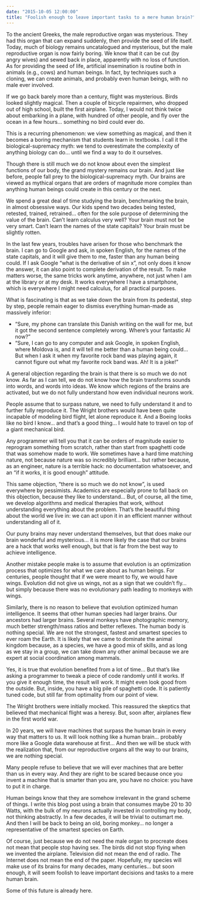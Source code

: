```yaml
---
date: "2015-10-05 12:00:00"
title: "Foolish enough to leave important tasks to a mere human brain?"
---
```




To the ancient Greeks, the male reproductive organ was mysterious. They had this organ that can expand suddenly, then provide the seed of life itself. Today, much of biology remains uncatalogued and mysterious, but the male reproductive organ is now fairly boring. We know that it can be cut (by angry wives) and sewed back in place, apparently with no loss of function. As for providing the seed of life, artificial insemination is routine both in animals (e.g., cows) and human beings. In fact, by techniques such a cloning, we can create animals, and probably even human beings, with no male ever involved.

If we go back barely more than a century, flight was mysterious. Birds looked slightly magical. Then a couple of bicycle repairmen, who dropped out of high school, built the first airplane. Today, I would not think twice about embarking in a plane, with hundred of other people, and fly over the ocean in a few hours&hellip; something no bird could ever do.

This is a recurring phenomenon: we view something as magical, and then it becomes a boring mechanism that students learn in textbooks. I call it the biological-supremacy myth: we tend to overestimate the complexity of anything biology can do&hellip; until we find a way to do it ourselves.

Though there is still much we do not know about even the simplest functions of our body, the grand mystery remains our brain. And just like before, people fall prey to the biological-supremacy myth. Our brains are viewed as mythical organs that are orders of magnitude more complex than anything human beings could create in this century or the next.

We spend a great deal of time studying the brain, benchmarking the brain, in almost obsessive ways. Our kids spend two decades being tested, retested, trained, retrained&hellip; often for the sole purpose of determining the value of the brain. Can&rsquo;t learn calculus very well? Your brain must not be very smart. Can&rsquo;t learn the names of the state capitals? Your brain must be slightly rotten.

In the last few years, troubles have arisen for those who benchmark the brain. I can go to Google and ask, in spoken English, for the names of the state capitals, and it will give them to me, faster than any human being could. If I ask Google &ldquo;what is the derivative of sin x&rdquo;, not only does it know the answer, it can also point to complete derivation of the result. To make matters worse, the same tricks work anytime, anywhere, not just when I am at the library or at my desk. It works everywhere I have a smartphone, which is everywhere I might need calculus, for all practical purposes.

What is fascinating is that as we take down the brain from its pedestal, step by step, people remain eager to dismiss everything human-made as massively inferior:

- &ldquo;Sure, my phone can translate this Danish writing on the wall for me, but it got the second sentence completely wrong. Where&rsquo;s your fantastic AI now?&rdquo; 
- &ldquo;Sure, I can go to any computer and ask Google, in spoken English, where Moldova is, and it will tell me better than a human being could&hellip; But when I ask it when my favorite rock band was playing again, it cannot figure out what my favorite rock band was. Ah! It is a joke!&rdquo;


A general objection regarding the brain is that there is so much we do not know. As far as I can tell, we do not know how the brain transforms sounds into words, and words into ideas. We know which regions of the brains are activated, but we do not fully understand how even individual neurons work.

People assume that to surpass nature, we need to fully understand it and to further fully reproduce it. The Wright brothers would have been quite incapable of modeling bird flight, let alone reproduce it. And a Boeing looks like no bird I know&hellip; and that&rsquo;s a good thing&hellip; I would hate to travel on top of a giant mechanical bird.

Any programmer will tell you that it can be orders of magnitude easier to reprogram something from scratch, rather than start from spaghetti code that was somehow made to work. We sometimes have a hard time matching nature, not because nature was so incredibly brilliant&hellip; but rather because, as an engineer, nature is a terrible hack: no documentation whatsoever, and an &ldquo;if it works, it is good enough&rdquo; attitude. 

This same objection, &ldquo;there is so much we do not know&rdquo;, is used everywhere by pessimists. Academics are especially prone to fall back on this objection, because they like to understand&hellip; But, of course, all the time, we develop algorithms and medical therapies that work, without understanding everything about the problem. That&rsquo;s the beautiful thing about the world we live in: we can act upon it in an efficient manner without understanding all of it.

Our puny brains may never understand themselves, but that does make our brain wonderful and mysterious&hellip; it is more likely the case that our brains are a hack that works well enough, but that is far from the best way to achieve intelligence.

Another mistake people make is to assume that evolution is an optimization process that optimizes for what we care about as human beings. For centuries, people thought that if we were meant to fly, we would have wings. Evolution did not give us wings, not as a sign that we couldn&rsquo;t fly&hellip; but simply because there was no evolutionary path leading to monkeys with wings.

Similarly, there is no reason to believe that evolution optimized human intelligence. It seems that other human species had larger brains. Our ancestors had larger brains. Several monkeys have photographic memory, much better strength/mass ratios and better reflexes. The human body is nothing special. We are not the strongest, fastest and smartest species to ever roam the Earth. It is likely that we came to dominate the animal kingdom because, as a species, we have a good mix of skills, and as long as we stay in a group, we can take down any other animal because we are expert at social coordination among mammals.

Yes, it is true that evolution benefited from a lot of time&hellip; But that&rsquo;s like asking a programmer to tweak a piece of code randomly until it works. If you give it enough time, the result will work. It might even look good from the outside. But, inside, you have a big pile of spaghetti code. It is patiently tuned code, but still far from optimality from our point of view.

The Wright brothers were initially mocked. This reassured the skeptics that believed that mechanical flight was a heresy. But, soon after, airplanes flew in the first world war.

In 20 years, we will have machines that surpass the human brain in every way that matters to us. It will look nothing like a human brain&hellip; probably more like a Google data warehouse at first&hellip; And then we will be stuck with the realization that, from our reproductive organs all the way to our brains, we are nothing special.

Many people refuse to believe that we will ever machines that are better than us in every way. And they are right to be scared because once you invent a machine that is smarter than you are, you have no choice: you have to put it in charge.

Human beings know that they are somehow irrelevant in the grand scheme of things. I write this blog post using a brain that consumes maybe 20 to 30 Watts, with the bulk of my neurons actually invested in controlling my body, not thinking abstractly. In a few decades, it will be trivial to outsmart me. And then I will be back to being an old, boring monkey&hellip; no longer a representative of the smartest species on Earth.

Of course, just because we do not need the male organ to procreate does not mean that people stop having sex. The birds did not stop flying when we invented the airplane. Television did not mean the end of radio. The Internet does not mean the end of the paper. Hopefully, my species will make use of its brains for many decades, many centuries&hellip; but soon enough, it will seem foolish to leave important decisions and tasks to a mere human brain.

Some of this future is already here.

